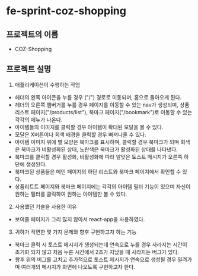 # fe-sprint-coz-shopping

## 프로젝트의 이름
- COZ-Shopping

## 프로젝트 설명

1. 애플리케이션이 수행하는 작업
- 헤더의 왼쪽 아이콘을 누를 경우 ("/") 경로로 이동되며, 홈으로 돌아오게 된다.
- 헤더의 오른쪽 햄버거를 누를 경우 페이지를 이동할 수 있는 nav가 생성되며, 상품리스트 페이지("/products/list"), 북마크 페이지("/bookmark")로 이동할 수 있는 각각의 메뉴가 나온다.
- 아이템들의 이미지를 클릭할 경우 아이템이 확대된 모달을 볼 수 있다.
- 모달은 X버튼이나 회색 배경을 클릭할 경우 빠져나올 수 있다.
- 아이템 이미지 위에 별 모양은 북마크를 표시하며, 클릭할 경우 북마크가 되며 회색은 북마크가 비활성화된 상태, 노란색은 북마크가 활성화된 상태를 나타낸다.
- 북마크를 클릭할 경우 활성화, 비활성화에 따라 알맞은 토스트 메시지가 오른쪽 하단에 생성된다.
- 북마크된 상품들은 메인 페이지의 하단 리스트와 북마크 페이지에서 확인할 수 있다.
- 상품리트트 페이지와 북마크 페이지에는 각각의 아이템 필터 기능이 있으며 자신이 원하는 필터를 클릭하여 원하는 아이템만 볼 수 있다.

2. 사용했던 기술을 사용한 이유
- 보여줄 페이지가 그리 많지 않아서 react-app을 사용하였다.

3. 귀하가 직면한 몇 가지 문제와 향후 구현하고자 하는 기능
- 북마크 클릭 시 토스트 메시지가 생성되는데 연속으로 누를 경우 사라지는 시간이 초기화 되지 않고 처음 누른 시간에서 2초가 지났을 때 사라지는 버그가 있다.
- 향후 위의 버그를 고치고 추가적으로 토스트 메시지가 연속으로 생성될 경우 밀려가며 여러개의 메시지가 화면에 나오도록 구현하고자 한다.


